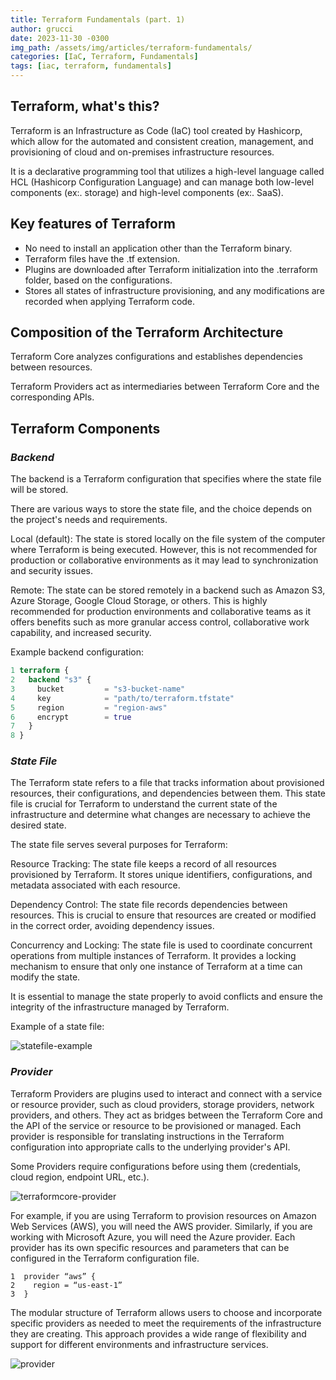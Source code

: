```yaml
---
title: Terraform Fundamentals (part. 1)
author: grucci
date: 2023-11-30 -0300
img_path: /assets/img/articles/terraform-fundamentals/
categories: [IaC, Terraform, Fundamentals]
tags: [iac, terraform, fundamentals]
---
```


## Terraform, what's this?

Terraform is an Infrastructure as Code (IaC) tool created by Hashicorp, which allow for the automated and consistent creation, management, and provisioning of cloud and on-premises infrastructure resources.

It is a declarative programming tool that utilizes a high-level language called HCL (Hashicorp Configuration Language) and can manage both low-level components (ex:. storage) and high-level components (ex:. SaaS).

## Key features of Terraform

* No need to install an application other than the Terraform binary.
* Terraform files have the .tf extension.
* Plugins are downloaded after Terraform initialization into the .terraform folder, based on the configurations.
* Stores all states of infrastructure provisioning, and any modifications are recorded when applying Terraform code.

## Composition of the Terraform Architecture

Terraform Core analyzes configurations and establishes dependencies between resources.

Terraform Providers act as intermediaries between Terraform Core and the corresponding APIs.

## Terraform Components

### *Backend*

The backend is a Terraform configuration that specifies where the state file will be stored.

There are various ways to store the state file, and the choice depends on the project's needs and requirements.

Local (default): The state is stored locally on the file system of the computer where Terraform is being executed. However, this is not recommended for production or collaborative environments as it may lead to synchronization and security issues.

Remote: The state can be stored remotely in a backend such as Amazon S3, Azure Storage, Google Cloud Storage, or others. This is highly recommended for production environments and collaborative teams as it offers benefits such as more granular access control, collaborative work capability, and increased security.

Example backend configuration:

```terraform
1 terraform {
2   backend "s3" {
3     bucket         = "s3-bucket-name"
4     key            = "path/to/terraform.tfstate"
5     region         = "region-aws"
6     encrypt        = true
7   }
8 }
```

### *State File*

The Terraform state refers to a file that tracks information about provisioned resources, their configurations, and dependencies between them. This state file is crucial for Terraform to understand the current state of the infrastructure and determine what changes are necessary to achieve the desired state.

The state file serves several purposes for Terraform:

Resource Tracking: The state file keeps a record of all resources provisioned by Terraform. It stores unique identifiers, configurations, and metadata associated with each resource.

Dependency Control: The state file records dependencies between resources. This is crucial to ensure that resources are created or modified in the correct order, avoiding dependency issues.

Concurrency and Locking: The state file is used to coordinate concurrent operations from multiple instances of Terraform. It provides a locking mechanism to ensure that only one instance of Terraform at a time can modify the state.

It is essential to manage the state properly to avoid conflicts and ensure the integrity of the infrastructure managed by Terraform.

Example of a state file:

![statefile-example](statefile.png)

### *Provider*

Terraform Providers are plugins used to interact and connect with a service or resource provider, such as cloud providers, storage providers, network providers, and others. They act as bridges between the Terraform Core and the API of the service or resource to be provisioned or managed. Each provider is responsible for translating instructions in the Terraform configuration into appropriate calls to the underlying provider's API.

Some Providers require configurations before using them (credentials, cloud region, endpoint URL, etc.).

![terraformcore-provider](terraformcore-api.png)

For example, if you are using Terraform to provision resources on Amazon Web Services (AWS), you will need the AWS provider. Similarly, if you are working with Microsoft Azure, you will need the Azure provider. Each provider has its own specific resources and parameters that can be configured in the Terraform configuration file.

```hcl
1  provider “aws” {
2    region = “us-east-1”
3  }
```

The modular structure of Terraform allows users to choose and incorporate specific providers as needed to meet the requirements of the infrastructure they are creating. This approach provides a wide range of flexibility and support for different environments and infrastructure services.

![provider](providers.png)
